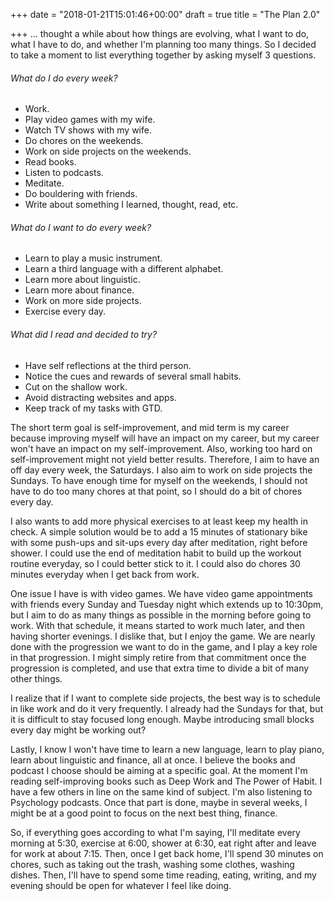 +++
date = "2018-01-21T15:01:46+00:00"
draft = true
title = "The Plan 2.0"

+++
... thought a while about how things are evolving, what I want to do, what I have to do, and whether I'm planning too many things. So I decided to take a moment to list everything together by asking myself 3 questions.

###### What do I do every week?

* Work.
* Play video games with my wife.
* Watch TV shows with my wife.
* Do chores on the weekends.
* Work on side projects on the weekends.
* Read books.
* Listen to podcasts.
* Meditate.
* Do bouldering with friends.
* Write about something I learned, thought, read, etc.

###### What do I want to do every week?

* Learn to play a music instrument.
* Learn a third language with a different alphabet.
* Learn more about linguistic.
* Learn more about finance.
* Work on more side projects.
* Exercise every day.

###### What did I read and decided to try?

* Have self reflections at the third person.
* Notice the cues and rewards of several small habits.
* Cut on the shallow work.
* Avoid distracting websites and apps.
* Keep track of my tasks with GTD.

The short term goal is self-improvement, and mid term is my career because improving myself will have an impact on my career, but my career won't have an impact on my self-improvement. Also, working too hard on self-improvement might not yield better results. Therefore, I aim to have an off day every week, the Saturdays. I also aim to work on side projects the Sundays. To have enough time for myself on the weekends, I should not have to do too many chores at that point, so I should do a bit of chores every day.

I also wants to add more physical exercises to at least keep my health in check. A simple solution would be to add a 15 minutes of stationary bike with some push-ups and sit-ups every day after meditation, right before shower. I could use the end of meditation habit to build up the workout routine everyday, so I could better stick to it. I could also do chores 30 minutes everyday when I get back from work.

One issue I have is with video games. We have video game appointments with friends every Sunday and Tuesday night which extends up to 10:30pm, but I aim to do as many things as possible in the morning before going to work. With that schedule, it means started to work much later, and then having shorter evenings. I dislike that, but I enjoy the game. We are nearly done with the progression we want to do in the game, and I play a key role in that progression. I might simply retire from that commitment once the progression is completed, and use that extra time to divide a bit of many other things.

I realize that if I want to complete side projects, the best way is to schedule in like work and do it very frequently. I already had the Sundays for that, but it is difficult to stay focused long enough. Maybe introducing small blocks every day might be working out?

Lastly, I know I won't have time to learn a new language, learn to play piano, learn about linguistic and finance, all at once. I believe the books and podcast I choose should be aiming at a specific goal. At the moment I'm reading self-improving books such as Deep Work and The Power of Habit. I have a few others in line on the same kind of subject. I'm also listening to Psychology podcasts. Once that part is done, maybe in several weeks, I might be at a good point to focus on the next best thing, finance.

So, if everything goes according to what I'm saying, I'll meditate every morning at 5:30, exercise at 6:00, shower at 6:30, eat right after and leave for work at about 7:15. Then, once I get back home, I'll spend 30 minutes on chores, such as taking out the trash, washing some clothes, washing dishes. Then, I'll have to spend some time reading, eating, writing, and my evening should be open for whatever I feel like doing.